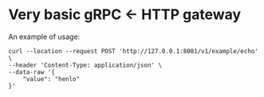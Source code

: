 # Very basic gRPC <- HTTP gateway

An example of usage:
```
curl --location --request POST 'http://127.0.0.1:8081/v1/example/echo' \
--header 'Content-Type: application/json' \
--data-raw '{
    "value": "henlo"
}'
```
